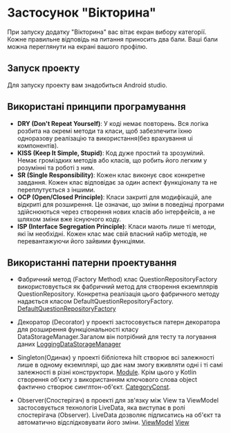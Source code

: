 # Застосунок "Вікторина"

При запуску додатку "Вікторина" вас вітає екран вибору категорії. Кожне правильне відповідь на питання приносить два бали. Ваші бали можна переглянути на екрані вашого профілю.

## Запуск проекту

Для запуску проекту вам знадобиться Android studio.


## Використані принципи програмування

- **DRY (Don't Repeat Yourself)**: У коді немає повторень. Вся логіка розбита на окремі методи та класи, щоб забезпечити їхню одноразову реалізацію та використання(без врахування ui компонентів).
- **KISS (Keep It Simple, Stupid)**: Код дуже простий та зрозумілий. Немає громіздких методів або класів, що робить його легким у розумінні та роботі з ним.
- **SR (Single Responsibility)**: Кожен клас виконує своє конкретне завдання. Кожен клас відповідає за один аспект функціоналу та не переплутується з іншими.
- **OCP (Open/Closed Principle)**: Класи закриті для модифікацій, але відкриті для розширення. Це означає, що зміни в поведінці програми здійснюються через створення нових класів або інтерфейсів, а не шляхом зміни вже існуючого коду.
- **ISP (Interface Segregation Principle)**: Класи мають лише ті методи, які їм необхідні. Кожен клас має свій власний набір методів, не перевантажуючи його зайвими функціями.

## Використанні патерни проектування

- Фабричний метод (Factory Method) клас QuestionRepositoryFactory використовується як фабричний метод для створення екземплярів QuestionRepository.
Конкретна реалізація цього фабричного методу надається класом DefaultQuestionRepositoryFactory. [DefaultQuestionRepositoryFactory](https://github.com/mvyu222/quize/blob/master/app/src/main/java/com/chunmaru/quizland/data/db/repositories/DefaultQuestionRepositoryFactory.kt)

- Декоратор (Decorator) у проекті застосовується патерн декоратора для розширення функціональності класу DataStorageManager.Загалом він потрібний для тесту та логування даних [LoggingDataStorageManager](https://github.com/mvyu222/quize/blob/master/app/src/main/java/com/chunmaru/quizland/data/storage/LoggingDataStorageManager.kt)

- Singleton(Одинак) у проекті бібліотека hilt створює всі залежності лише в одному екземплярі, що дає нам змогу вживляти одні і ті самі залежності в різні конструктори. [Module](https://github.com/mvyu222/quize/blob/master/app/src/main/java/com/chunmaru/quizland/domain/hilt/Module.kt).
  Крім цього у Kotlin створення об'єкту з використанням ключового слова object фактично створює синглтон-об'єкт. [CategoryConst](https://github.com/mvyu222/quize/blob/master/app/src/main/java/com/chunmaru/quizland/data/models/CategoryConst.kt).

- Observer(Спостерігач) в проекті для зв'язку між View та ViewModel застосовується технологія LiveData, яка виступає в ролі спостерігача (Observer). LiveData дозволяє підписатись на об'єкт та автоматично відслідковувати його зміни. [ViewModel](https://github.com/mvyu222/quize/blob/master/app/src/main/java/com/chunmaru/quizland/presentation/screens/home/HomeViewModel.kt)   [View](https://github.com/mvyu222/quize/blob/master/app/src/main/java/com/chunmaru/quizland/presentation/screens/home/HomeFragment.kt)

